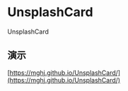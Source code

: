 # UnsplashCard
UnsplashCard

## 演示
[https://mghj.github.io/UnsplashCard/](https://mghj.github.io/UnsplashCard/)
